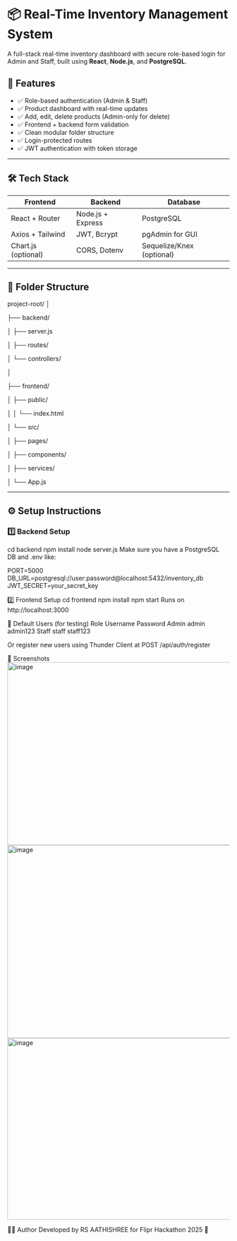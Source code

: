 # 📦 Real-Time Inventory Management System

A full-stack real-time inventory dashboard with secure role-based login for Admin and Staff, built using **React**, **Node.js**, and **PostgreSQL**.

## 🚀 Features

- ✅ Role-based authentication (Admin & Staff)
- ✅ Product dashboard with real-time updates
- ✅ Add, edit, delete products (Admin-only for delete)
- ✅ Frontend + backend form validation
- ✅ Clean modular folder structure
- ✅ Login-protected routes
- ✅ JWT authentication with token storage

---

## 🛠️ Tech Stack

| Frontend      | Backend     | Database   |
|---------------|-------------|------------|
| React + Router | Node.js + Express | PostgreSQL |
| Axios + Tailwind | JWT, Bcrypt | pgAdmin for GUI |
| Chart.js (optional) | CORS, Dotenv | Sequelize/Knex (optional) |

---

## 🧩 Folder Structure

project-root/
│

├── backend/

│ ├── server.js

│ ├── routes/

│ └── controllers/

│

├── frontend/

│ ├── public/

│ │ └── index.html

│ └── src/

│ ├── pages/

│ ├── components/

│ ├── services/

│ └── App.js

---

## ⚙️ Setup Instructions

### 1️⃣ Backend Setup
cd backend
npm install
node server.js
Make sure you have a PostgreSQL DB and .env like:

PORT=5000
DB_URL=postgresql://user:password@localhost:5432/inventory_db
JWT_SECRET=your_secret_key

2️⃣ Frontend Setup
cd frontend
npm install
npm start
Runs on http://localhost:3000

🔐 Default Users (for testing)
Role	Username	Password
Admin  	admin	  admin123
Staff 	staff	  staff123

Or register new users using Thunder Client at POST /api/auth/register

📸 Screenshots
<img width="560" height="414" alt="image" src="https://github.com/user-attachments/assets/d39c7c35-433e-4453-8db6-6cc7fb8dabe7" />
<img width="944" height="437" alt="image" src="https://github.com/user-attachments/assets/3474c7fa-9820-48e0-8811-eda3809454bd" />
<img width="829" height="411" alt="image" src="https://github.com/user-attachments/assets/96d520ff-f8e0-44f3-a75a-c2dcd141d685" />


🧑‍💻 Author
Developed by RS AATHISHREE for Flipr Hackathon 2025 🚀
